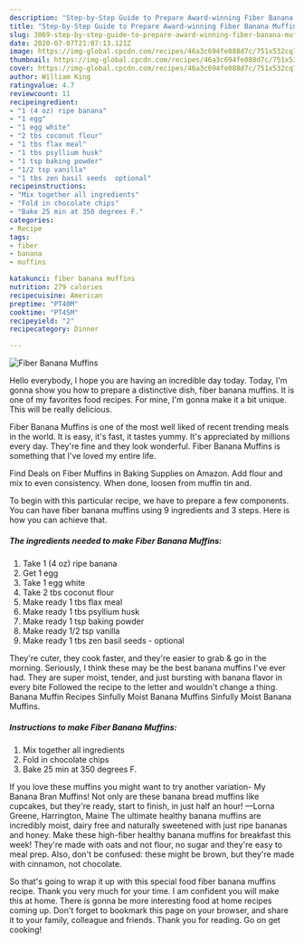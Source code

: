 ```yaml
---
description: "Step-by-Step Guide to Prepare Award-winning Fiber Banana Muffins"
title: "Step-by-Step Guide to Prepare Award-winning Fiber Banana Muffins"
slug: 3069-step-by-step-guide-to-prepare-award-winning-fiber-banana-muffins
date: 2020-07-07T21:07:13.121Z
image: https://img-global.cpcdn.com/recipes/46a3c694fe088d7c/751x532cq70/fiber-banana-muffins-recipe-main-photo.jpg
thumbnail: https://img-global.cpcdn.com/recipes/46a3c694fe088d7c/751x532cq70/fiber-banana-muffins-recipe-main-photo.jpg
cover: https://img-global.cpcdn.com/recipes/46a3c694fe088d7c/751x532cq70/fiber-banana-muffins-recipe-main-photo.jpg
author: William King
ratingvalue: 4.7
reviewcount: 11
recipeingredient:
- "1 (4 oz) ripe banana"
- "1 egg"
- "1 egg white"
- "2 tbs coconut flour"
- "1 tbs flax meal"
- "1 tbs psyllium husk"
- "1 tsp baking powder"
- "1/2 tsp vanilla"
- "1 tbs zen basil seeds  optional"
recipeinstructions:
- "Mix together all ingredients"
- "Fold in chocolate chips"
- "Bake 25 min at 350 degrees F."
categories:
- Recipe
tags:
- fiber
- banana
- muffins

katakunci: fiber banana muffins 
nutrition: 279 calories
recipecuisine: American
preptime: "PT40M"
cooktime: "PT45M"
recipeyield: "2"
recipecategory: Dinner

---
```



![Fiber Banana Muffins](https://img-global.cpcdn.com/recipes/46a3c694fe088d7c/751x532cq70/fiber-banana-muffins-recipe-main-photo.jpg)

Hello everybody, I hope you are having an incredible day today. Today, I'm gonna show you how to prepare a distinctive dish, fiber banana muffins. It is one of my favorites food recipes. For mine, I'm gonna make it a bit unique. This will be really delicious.

Fiber Banana Muffins is one of the most well liked of recent trending meals in the world. It is easy, it's fast, it tastes yummy. It's appreciated by millions every day. They're fine and they look wonderful. Fiber Banana Muffins is something that I've loved my entire life.

Find Deals on Fiber Muffins in Baking Supplies on Amazon. Add flour and mix to even consistency. When done, loosen from muffin tin and.


To begin with this particular recipe, we have to prepare a few components. You can have fiber banana muffins using 9 ingredients and 3 steps. Here is how you can achieve that.

<!--inarticleads1-->

##### The ingredients needed to make Fiber Banana Muffins:

1. Take 1 (4 oz) ripe banana
1. Get 1 egg
1. Take 1 egg white
1. Take 2 tbs coconut flour
1. Make ready 1 tbs flax meal
1. Make ready 1 tbs psyllium husk
1. Make ready 1 tsp baking powder
1. Make ready 1/2 tsp vanilla
1. Make ready 1 tbs zen basil seeds - optional


They&#39;re cuter, they cook faster, and they&#39;re easier to grab &amp; go in the morning. Seriously, I think these may be the best banana muffins I&#39;ve ever had. They are super moist, tender, and just bursting with banana flavor in every bite Followed the recipe to the letter and wouldn&#39;t change a thing. Banana Muffin Recipes Sinfully Moist Banana Muffins Sinfully Moist Banana Muffins. 

<!--inarticleads2-->

##### Instructions to make Fiber Banana Muffins:

1. Mix together all ingredients
1. Fold in chocolate chips
1. Bake 25 min at 350 degrees F.


If you love these muffins you might want to try another variation- My Banana Bran Muffins! Not only are these banana bread muffins like cupcakes, but they&#39;re ready, start to finish, in just half an hour! —Lorna Greene, Harrington, Maine The ultimate healthy banana muffins are incredibly moist, dairy free and naturally sweetened with just ripe bananas and honey. Make these high-fiber healthy banana muffins for breakfast this week! They&#39;re made with oats and not flour, no sugar and they&#39;re easy to meal prep. Also, don&#39;t be confused: these might be brown, but they&#39;re made with cinnamon, not chocolate. 

So that's going to wrap it up with this special food fiber banana muffins recipe. Thank you very much for your time. I am confident you will make this at home. There is gonna be more interesting food at home recipes coming up. Don't forget to bookmark this page on your browser, and share it to your family, colleague and friends. Thank you for reading. Go on get cooking!
